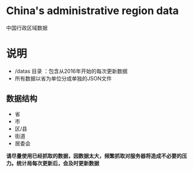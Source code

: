 # China's administrative region data

中国行政区域数据

# 说明

- /datas 目录 ：包含从2016年开始的每次更新数据
- 所有数据以省为单位分成单独的JSON文件

## 数据结构
- 省
- 市
- 区/县
- 街道
- 居委会

**请尽量使用已经抓取的数据，因数据太大，频繁抓取对服务器将造成不必要的压力。统计局每次更新后，会及时更新数据**
